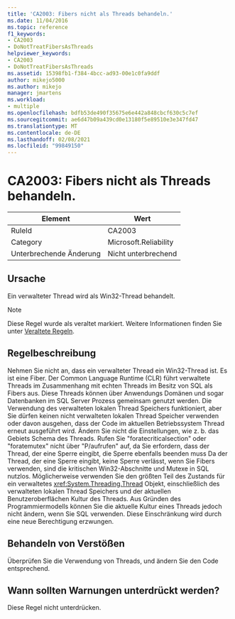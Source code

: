 ```yaml
---
title: 'CA2003: Fibers nicht als Threads behandeln.'
ms.date: 11/04/2016
ms.topic: reference
f1_keywords:
- CA2003
- DoNotTreatFibersAsThreads
helpviewer_keywords:
- CA2003
- DoNotTreatFibersAsThreads
ms.assetid: 15398fb1-f384-4bcc-ad93-00e1c0fa9ddf
author: mikejo5000
ms.author: mikejo
manager: jmartens
ms.workload:
- multiple
ms.openlocfilehash: bdfb53de490f35675e6e442a848cbcf630c5c7ef
ms.sourcegitcommit: ae6d47b09a439cd0e13180f5e89510e3e347fd47
ms.translationtype: MT
ms.contentlocale: de-DE
ms.lasthandoff: 02/08/2021
ms.locfileid: "99849150"
---
```

# <a name="ca2003-do-not-treat-fibers-as-threads"></a>CA2003: Fibers nicht als Threads behandeln.

|Element|Wert|
|-|-|
|RuleId|CA2003|
|Category|Microsoft.Reliability|
|Unterbrechende Änderung|Nicht unterbrechend|

## <a name="cause"></a>Ursache
Ein verwalteter Thread wird als Win32-Thread behandelt.

> [!NOTE]
> Diese Regel wurde als veraltet markiert. Weitere Informationen finden Sie unter [Veraltete Regeln](fxcop-unported-deprecated-rules.md).

## <a name="rule-description"></a>Regelbeschreibung

Nehmen Sie nicht an, dass ein verwalteter Thread ein Win32-Thread ist. Es ist eine Fiber. Der Common Language Runtime (CLR) führt verwaltete Threads im Zusammenhang mit echten Threads im Besitz von SQL als Fibers aus. Diese Threads können über Anwendungs Domänen und sogar Datenbanken im SQL Server Prozess gemeinsam genutzt werden. Die Verwendung des verwalteten lokalen Thread Speichers funktioniert, aber Sie dürfen keinen nicht verwalteten lokalen Thread Speicher verwenden oder davon ausgehen, dass der Code im aktuellen Betriebssystem Thread erneut ausgeführt wird. Ändern Sie nicht die Einstellungen, wie z. b. das Gebiets Schema des Threads. Rufen Sie "foratecriticalsection" oder "foratemutex" nicht über "P/aufrufen" auf, da Sie erfordern, dass der Thread, der eine Sperre eingibt, die Sperre ebenfalls beenden muss Da der Thread, der eine Sperre eingibt, keine Sperre verlässt, wenn Sie Fibers verwenden, sind die kritischen Win32-Abschnitte und Mutexe in SQL nutzlos. Möglicherweise verwenden Sie den größten Teil des Zustands für ein verwaltetes <xref:System.Threading.Thread> Objekt, einschließlich des verwalteten lokalen Thread Speichers und der aktuellen Benutzeroberflächen Kultur des Threads. Aus Gründen des Programmiermodells können Sie die aktuelle Kultur eines Threads jedoch nicht ändern, wenn Sie SQL verwenden. Diese Einschränkung wird durch eine neue Berechtigung erzwungen.

## <a name="how-to-fix-violations"></a>Behandeln von Verstößen

Überprüfen Sie die Verwendung von Threads, und ändern Sie den Code entsprechend.

## <a name="when-to-suppress-warnings"></a>Wann sollten Warnungen unterdrückt werden?

Diese Regel nicht unterdrücken.
